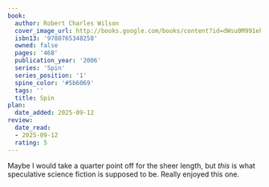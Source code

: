 ```yaml
---
book:
  author: Robert Charles Wilson
  cover_image_url: http://books.google.com/books/content?id=dWsu0M991ekC&printsec=frontcover&img=1&zoom=1&edge=curl&source=gbs_api
  isbn13: '9780765348258'
  owned: false
  pages: '468'
  publication_year: '2006'
  series: 'Spin'
  series_position: '1'
  spine_color: '#5b6069'
  tags: ''
  title: Spin
plan:
  date_added: 2025-09-12
review:
  date_read:
  - 2025-09-12
  rating: 5
---
```

Maybe I would take a quarter point off for the sheer length, but _this_ is what speculative science fiction is supposed to be. Really enjoyed this one.
